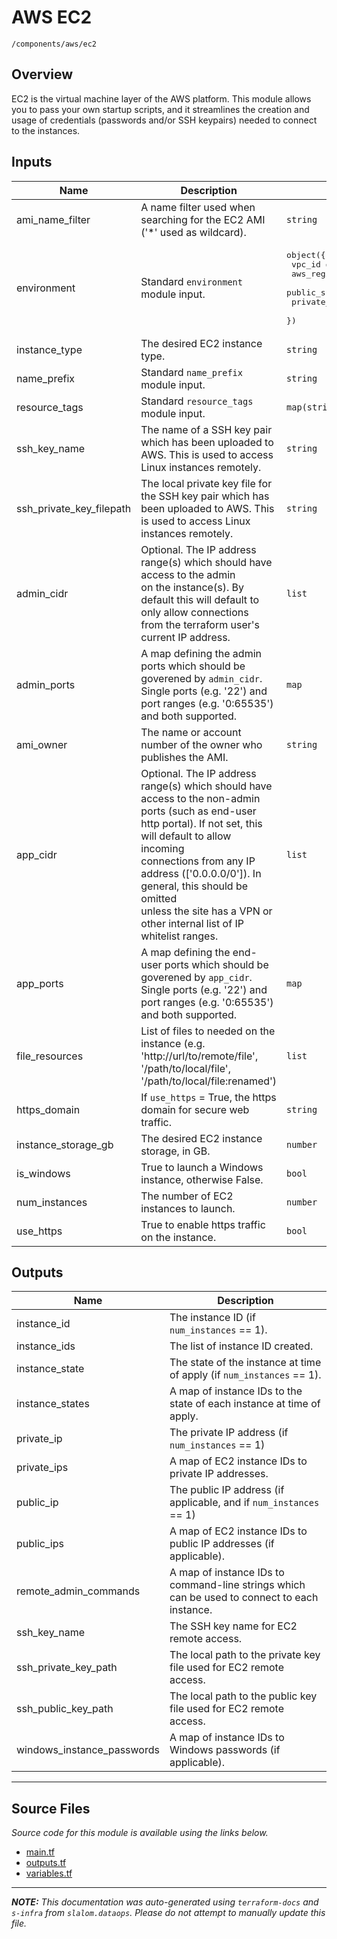 
# AWS EC2

`/components/aws/ec2`

## Overview


EC2 is the virtual machine layer of the AWS platform. This module allows you to pass your own startup scripts, and it streamlines the creation and usage of
credentials (passwords and/or SSH keypairs) needed to connect to the instances.

## Inputs

| Name | Description | Type | Default | Required |
|------|-------------|------|---------|:-----:|
| ami\_name\_filter | A name filter used when searching for the EC2 AMI ('\*' used as wildcard). | `string` | n/a | yes |
| environment | Standard `environment` module input. | <pre>object({<br>    vpc_id          = string<br>    aws_region      = string<br>    public_subnets  = list(string)<br>    private_subnets = list(string)<br>  })</pre> | n/a | yes |
| instance\_type | The desired EC2 instance type. | `string` | n/a | yes |
| name\_prefix | Standard `name_prefix` module input. | `string` | n/a | yes |
| resource\_tags | Standard `resource_tags` module input. | `map(string)` | n/a | yes |
| ssh\_key\_name | The name of a SSH key pair which has been uploaded to AWS. This is used to access Linux instances remotely. | `string` | n/a | yes |
| ssh\_private\_key\_filepath | The local private key file for the SSH key pair which has been uploaded to AWS. This is used to access Linux instances remotely. | `string` | n/a | yes |
| admin\_cidr | Optional. The IP address range(s) which should have access to the admin<br>on the instance(s). By default this will default to only allow connections<br>from the terraform user's current IP address. | `list` | `[]` | no |
| admin\_ports | A map defining the admin ports which should be goverened by `admin_cidr`. Single ports (e.g. '22') and port ranges (e.g. '0:65535') and both supported. | `map` | <pre>{<br>  "SSH": "22"<br>}</pre> | no |
| ami\_owner | The name or account number of the owner who publishes the AMI. | `string` | `"amazon"` | no |
| app\_cidr | Optional. The IP address range(s) which should have access to the non-admin ports (such as end-user http portal). If not set, this will default to allow incoming<br>connections from any IP address (['0.0.0.0/0']). In general, this should be omitted<br>unless the site has a VPN or other internal list of IP whitelist ranges. | `list` | <pre>[<br>  "0.0.0.0/0"<br>]</pre> | no |
| app\_ports | A map defining the end-user ports which should be goverened by `app_cidr`. Single ports (e.g. '22') and port ranges (e.g. '0:65535') and both supported. | `map` | `{}` | no |
| file\_resources | List of files to needed on the instance (e.g. 'http://url/to/remote/file', '/path/to/local/file', '/path/to/local/file:renamed') | `list` | `[]` | no |
| https\_domain | If `use_https` = True, the https domain for secure web traffic. | `string` | `""` | no |
| instance\_storage\_gb | The desired EC2 instance storage, in GB. | `number` | `100` | no |
| is\_windows | True to launch a Windows instance, otherwise False. | `bool` | `false` | no |
| num\_instances | The number of EC2 instances to launch. | `number` | `1` | no |
| use\_https | True to enable https traffic on the instance. | `bool` | `false` | no |

## Outputs

| Name | Description |
|------|-------------|
| instance\_id | The instance ID (if `num_instances` == 1). |
| instance\_ids | The list of instance ID created. |
| instance\_state | The state of the instance at time of apply (if `num_instances` == 1). |
| instance\_states | A map of instance IDs to the state of each instance at time of apply. |
| private\_ip | The private IP address (if `num_instances` == 1) |
| private\_ips | A map of EC2 instance IDs to private IP addresses. |
| public\_ip | The public IP address (if applicable, and if `num_instances` == 1) |
| public\_ips | A map of EC2 instance IDs to public IP addresses (if applicable). |
| remote\_admin\_commands | A map of instance IDs to command-line strings which can be used to connect to each instance. |
| ssh\_key\_name | The SSH key name for EC2 remote access. |
| ssh\_private\_key\_path | The local path to the private key file used for EC2 remote access. |
| ssh\_public\_key\_path | The local path to the public key file used for EC2 remote access. |
| windows\_instance\_passwords | A map of instance IDs to Windows passwords (if applicable). |

---------------------

## Source Files

_Source code for this module is available using the links below._

* [main.tf](https://github.com/slalom-ggp/dataops-infra/tree/master//components/aws/ec2/main.tf)
* [outputs.tf](https://github.com/slalom-ggp/dataops-infra/tree/master//components/aws/ec2/outputs.tf)
* [variables.tf](https://github.com/slalom-ggp/dataops-infra/tree/master//components/aws/ec2/variables.tf)

---------------------

_**NOTE:** This documentation was auto-generated using
`terraform-docs` and `s-infra` from `slalom.dataops`.
Please do not attempt to manually update this file._
